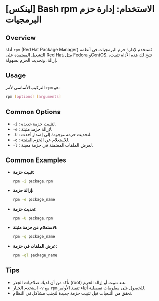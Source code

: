 # [لينكس] Bash rpm الاستخدام: إدارة حزم البرمجيات

## Overview
أداة `rpm` (Red Hat Package Manager) تُستخدم لإدارة حزم البرمجيات في أنظمة التشغيل المعتمدة على Red Hat، مثل Fedora وCentOS. تتيح لك هذه الأداة تثبيت، إزالة، وتحديث الحزم بسهولة.

## Usage
التركيب الأساسي لأمر `rpm` هو:

```bash
rpm [options] [arguments]
```

## Common Options
- `-i` : لتثبيت حزمة جديدة.
- `-e` : لإزالة حزمة مثبتة.
- `-U` : لتحديث حزمة موجودة إلى إصدار أحدث.
- `-q` : للاستعلام عن الحزم المثبتة.
- `-l` : لعرض الملفات المضمنة في حزمة معينة.

## Common Examples
- **تثبيت حزمة:**
  ```bash
  rpm -i package.rpm
  ```

- **إزالة حزمة:**
  ```bash
  rpm -e package_name
  ```

- **تحديث حزمة:**
  ```bash
  rpm -U package.rpm
  ```

- **الاستعلام عن حزمة مثبتة:**
  ```bash
  rpm -q package_name
  ```

- **عرض الملفات في حزمة:**
  ```bash
  rpm -ql package_name
  ```

## Tips
- تأكد من أن لديك صلاحيات الجذر (root) عند تثبيت أو إزالة الحزم.
- استخدم الخيار `-v` مع `rpm` للحصول على معلومات تفصيلية أثناء تنفيذ الأوامر.
- تحقق من التبعيات قبل تثبيت حزمة جديدة لتجنب مشاكل في النظام.